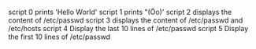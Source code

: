 script 0
 prints 'Hello World'
script 1
 prints "(Ôo)'
script 2
 displays the content of /etc/passwd
script 3
 displays the content of /etc/passwd and /etc/hosts
script 4
 Display the last 10 lines of /etc/passwd
script 5
 Display the first 10 lines of /etc/passwd
